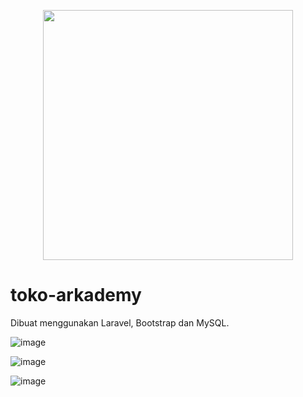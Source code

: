 <p align="center"><a href="https://laravel.com" target="_blank"><img src="https://raw.githubusercontent.com/laravel/art/master/logo-lockup/5%20SVG/2%20CMYK/1%20Full%20Color/laravel-logolockup-cmyk-red.svg" width="400"></a></p>

# toko-arkademy
Dibuat menggunakan Laravel, Bootstrap dan MySQL.

![image](https://user-images.githubusercontent.com/50275907/118788996-86374c00-b8be-11eb-848f-d4e3bb7a46ee.png)

![image](https://user-images.githubusercontent.com/50275907/118789151-aff07300-b8be-11eb-9823-c975ad9c3ca8.png)

![image](https://user-images.githubusercontent.com/50275907/118789243-c696ca00-b8be-11eb-8801-e5db9ed24cfb.png)
